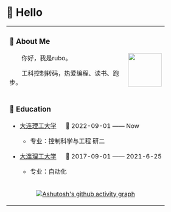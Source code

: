 
<div align="center">

</div>

#  🙋 Hello

<table>
<tr><td>

<!-- About me 关于我 -->
### 🤺 About Me

<img align="right" width="88" src="https://cdn.jsdelivr.net/gh/sun0225SUN/sun0225SUN/assets/images/steven.png" />

<p>&emsp;&emsp;你好，我是rubo。</p>
<p>&emsp;&emsp;工科控制转码，热爱编程、读书、跑步。</p>


</td></tr>

</td></tr>

<tr>
<td>
  
### 🏢 Education

- [大连理工大学](https://www.dlut.edu.cn/) &emsp; 📌 2022-09-01 —— Now
  
  - 专业：控制科学与工程 研二

- [大连理工大学](https://www.dlut.edu.cn/) &emsp; 📌 2017-09-01 —— 2021-6-25
  
  - 专业：自动化

</td>
</tr>

<tr><td>

<!--  skill badge 技能徽章 -->

<div align="center" >
  
[![Ashutosh's github activity graph](https://github-readme-activity-graph.vercel.app/graph?username=DUTRB&theme=vue)](https://github.com/ashutosh00710/github-readme-activity-graph)


  
